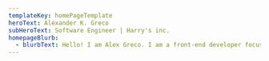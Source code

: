 ```yaml
---
templateKey: homePageTemplate
heroText: Alexander K. Greco
subHeroText: Software Engineer | Harry's inc.
homepageBlurb:
  - blurbText: Hello! I am Alex Greco. I am a front-end developer focused on React and static website publishing. I use Gatsby as my static publishing framework. In fact, this website is built using Gatsby 2.x, React, and deployed on Netlify!
---
```

